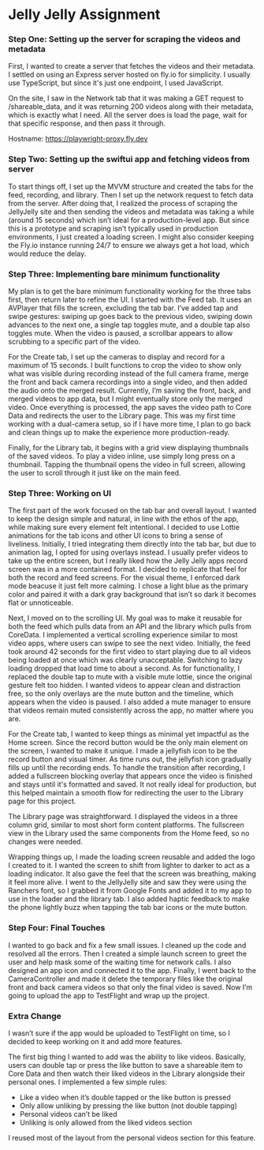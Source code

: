 # Jelly Jelly Assignment

### Step One: Setting up the server for scraping the videos and metadata
First, I wanted to create a server that fetches the videos and their metadata. I settled on using an Express server hosted on fly.io for simplicity. I usually use TypeScript, but since it's just one endpoint, I used JavaScript. 

On the site, I saw in the Network tab that it was making a GET request to /shareable_data, and it was returning 200 videos along with their metadata, which is exactly what I need. All the server does is load the page, wait for that specific response, and then pass it through.

Hostname: https://playwright-proxy.fly.dev

### Step Two: Setting up the swiftui app and fetching videos from server
To start things off, I set up the MVVM structure and created the tabs for the feed, recording, and library. Then I set up the network request to fetch data from the server. After doing that, I realized the process of scraping the JellyJelly site and then sending the videos and metadata was taking a while (around 15 seconds) which isn’t ideal for a production-level app. But since this is a prototype and scraping isn’t typically used in production environments, I just created a loading screen. I might also consider keeping the Fly.io instance running 24/7 to ensure we always get a hot load, which would reduce the delay.

### Step Three: Implementing bare minimum functionality
My plan is to get the bare minimum functionality working for the three tabs first, then return later to refine the UI. I started with the Feed tab. It uses an AVPlayer that fills the screen, excluding the tab bar. I’ve added tap and swipe gestures: swiping up goes back to the previous video, swiping down advances to the next one, a single tap toggles mute, and a double tap also toggles mute. When the video is paused, a scrollbar appears to allow scrubbing to a specific part of the video.

For the Create tab, I set up the cameras to display and record for a maximum of 15 seconds. I built functions to crop the video to show only what was visible during recording instead of the full camera frame, merge the front and back camera recordings into a single video, and then added the audio onto the merged result. Currently, I’m saving the front, back, and merged videos to app data, but I might eventually store only the merged video. Once everything is processed, the app saves the video path to Core Data and redirects the user to the Library page. This was my first time working with a dual-camera setup, so if I have more time, I plan to go back and clean things up to make the experience more production-ready.

Finally, for the Library tab, it begins with a grid view displaying thumbnails of the saved videos. To play a video inline, use simply long press on a thumbnail. Tapping the thumbnail opens the video in full screen, allowing the user to scroll through it just like on the main feed.

### Step Three: Working on UI
The first part of the work focused on the tab bar and overall layout. I wanted to keep the design simple and natural, in line with the ethos of the app, while making sure every element felt intentional. I decided to use Lottie animations for the tab icons and other UI icons to bring a sense of liveliness. Initially, I tried integrating them directly into the tab bar, but due to animation lag, I opted for using overlays instead. I usually prefer videos to take up the entire screen, but I really liked how the Jelly Jelly apps record screen was in a more contained format. I decided to replicate that feel for both the record and feed screens. For the visual theme, I enforced dark mode beacuse it just felt more calming. I chose a light blue as the primary color and paired it with a dark gray background that isn’t so dark it becomes flat or unnoticeable.

Next, I moved on to the scrolling UI. My goal was to make it reusable for both the feed which pulls data from an API and the library which pulls from CoreData. I implemented a vertical scrolling experience similar to most video apps, where users can swipe to see the next video. Initially, the feed took around 42 seconds for the first video to start playing due to all videos being loaded at once which was clearly unacceptable. Switching to lazy loading dropped that load time to about a second. As for functionality, I replaced the double tap to mute with a visible mute lottie, since the original gesture felt too hidden. I wanted videos to appear clean and distraction free, so the only overlays are the mute button and the timeline, which appears when the video is paused. I also added a mute manager to ensure that videos remain muted consistently across the app, no matter where you are.

For the Create tab, I wanted to keep things as minimal yet impactful as the Home screen. Since the record button would be the only main element on the screen, I wanted to make it unique. I made a jellyfish icon to be the record button and visual timer. As time runs out, the jellyfish icon gradually fills up until the recording ends. To handle the transition after recording, I added a fullscreen blocking overlay that appears once the video is finished and stays until it's formatted and saved. It not really ideal for production, but this helped maintain a smooth flow for redirecting the user to the Library page for this project.

The Library page was straightforward. I displayed the videos in a three column grid, similar to most short form content platforms. The fullscreen view in the Library used the same components from the Home feed, so no changes were needed.

Wrapping things up, I made the loading screen reusable and added the logo I created to it. I wanted the screen to shift from lighter to darker to act as a loading indicator. It also gave the feel that the screen was breathing, making it feel more alive. I went to the JellyJelly site and saw they were using the Ranchers font, so I grabbed it from Google Fonts and added it to my app to use in the loader and the library tab. I also added haptic feedback to make the phone lightly buzz when tapping the tab bar icons or the mute button.

### Step Four: Final Touches
I wanted to go back and fix a few small issues. I cleaned up the code and resolved all the errors. Then I created a simple launch screen to greet the user and help mask some of the waiting time for network calls. I also designed an app icon and connected it to the app. Finally, I went back to the CameraController and made it delete the temporary files like the original front and back camera videos so that only the final video is saved. Now I’m going to upload the app to TestFlight and wrap up the project.

### Extra Change
I wasn’t sure if the app would be uploaded to TestFlight on time, so I decided to keep working on it and add more features.

The first big thing I wanted to add was the ability to like videos. Basically, users can double tap or press the like button to save a shareable item to Core Data and then watch their liked videos in the Library alongside their personal ones. I implemented a few simple rules:

- Like a video when it’s double tapped or the like button is pressed
- Only allow unliking by pressing the like button (not double tapping)
- Personal videos can’t be liked
- Unliking is only allowed from the liked videos section

I reused most of the layout from the personal videos section for this feature.